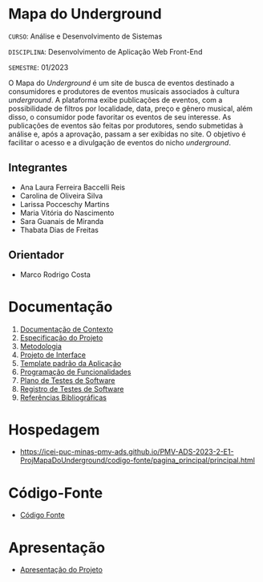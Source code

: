 # Mapa do Underground

`CURSO`: Análise e Desenvolvimento de Sistemas

`DISCIPLINA`: Desenvolvimento de Aplicação Web Front-End

`SEMESTRE`: 01/2023

O Mapa do <i>Underground</i> é um site de busca de eventos destinado a consumidores e produtores de eventos musicais associados à cultura <i>underground</i>. A plataforma exibe publicações de eventos, com a possibilidade de filtros por localidade, data, preço e gênero musical, além disso, o consumidor pode favoritar os eventos de seu interesse. As publicações de eventos são feitas por produtores, sendo submetidas à análise e, após a aprovação, passam a ser exibidas no site. O objetivo é facilitar o acesso e a divulgação de eventos do nicho <i>underground</i>.

## Integrantes

* Ana Laura Ferreira Baccelli Reis
* Carolina de Oliveira Silva
* Larissa Pocceschy Martins
* Maria Vitória do Nascimento
* Sara Guanais de Miranda
* Thabata Dias de Freitas


## Orientador

* Marco Rodrigo Costa

# Documentação

<ol>
<li><a href="documentos/01-Documentação de Contexto.md"> Documentação de Contexto</a></li>
<li><a href="documentos/02-Especificação do Projeto.md"> Especificação do Projeto</a></li>
<li><a href="documentos/03-Metodologia.md"> Metodologia</a></li>
<li><a href="documentos/04-Projeto de Interface.md"> Projeto de Interface</a></li>
<li><a href="documentos/05-Template padrão da Aplicação.md"> Template padrão da Aplicação</a></li>
<li><a href="documentos/06-Programação de Funcionalidades.md"> Programação de Funcionalidades</a></li>
<li><a href="documentos/07-Plano de Testes de Software.md"> Plano de Testes de Software</a></li>
<li><a href="documentos/08-Registro de Testes de Software.md"> Registro de Testes de Software</a></li>
<li><a href="documentos/09-Referências.md"> Referências Bibliográficas</a></li>
</ol>

# Hospedagem

* https://icei-puc-minas-pmv-ads.github.io/PMV-ADS-2023-2-E1-ProjMapaDoUnderground/codigo-fonte/pagina_principal/principal.html 

# Código-Fonte

* <a href="codigo-fonte/README.md">Código Fonte</a>

# Apresentação

* <a href="apresentacao/README.md">Apresentação do Projeto</a>
